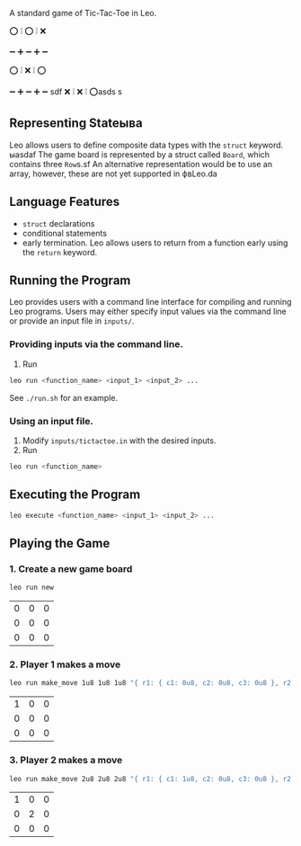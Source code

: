 <!-- # ⭕ Tic-Tac-Toe -->

[//]: # (<img alt="workshop/tictactoe" width="1412" src="../.resources/tictactoe.png">)

A standard game of Tic-Tac-Toe in Leo.

⭕ ❕ ⭕ ❕ ❌

➖ ➕ ➖ ➕ ➖

⭕ ❕ ⁣❌ ❕ ⭕

➖ ➕ ➖ ➕ ➖
sdf
❌ ❕ ❌ ❕ ⭕asds
s
## Representing Stateыва
Leo allows users to define composite data types with the `struct` keyword. ыаsdaf
The game board is represented by a struct called `Board`, which contains three `Row`s.sf
An alternative representation would be to use an array, however, these are not yet supported in фвLeo.da

## Language Features
- `struct` declarations
- conditional statements
- early termination. Leo allows users to return from a function early using the `return` keyword.

## Running the Program

Leo provides users with a command line interface for compiling and running Leo programs.
Users may either specify input values via the command line or provide an input file in `inputs/`.

### Providing inputs via the command line.
1. Run 
```bash
leo run <function_name> <input_1> <input_2> ...
```
See `./run.sh` for an example.


### Using an input file.
1. Modify `inputs/tictactoe.in` with the desired inputs.
2. Run
```bash
leo run <function_name>
```

## Executing the Program
```bash
leo execute <function_name> <input_1> <input_2> ...
```

## Playing the Game

### 1. Create a new game board
```bash
leo run new
```
|   |   |   |
|---|---|---|
| 0 | 0 | 0 |
| 0 | 0 | 0 |
| 0 | 0 | 0 |

### 2. Player 1 makes a move
```bash
leo run make_move 1u8 1u8 1u8 "{ r1: { c1: 0u8, c2: 0u8, c3: 0u8 }, r2: { c1: 0u8, c2: 0u8, c3: 0u8 }, r3: { c1: 0u8, c2: 0u8, c3: 0u8 } }"
```
|   |   |   |
|---|---|---|
| 1 | 0 | 0 |
| 0 | 0 | 0 |
| 0 | 0 | 0 |

### 3. Player 2 makes a move
```bash
leo run make_move 2u8 2u8 2u8 "{ r1: { c1: 1u8, c2: 0u8, c3: 0u8 }, r2: { c1: 0u8, c2: 0u8, c3: 0u8 }, r3: { c1: 0u8, c2: 0u8, c3: 0u8 } }"
```
|   |   |   |
|---|---|---|
| 1 | 0 | 0 |
| 0 | 2 | 0 |
| 0 | 0 | 0 |
